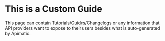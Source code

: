 # This is a Custom Guide

This page can contain Tutorials/Guides/Changelogs or any information that API providers want to expose to their users besides what is auto-generated by Apimatic.

